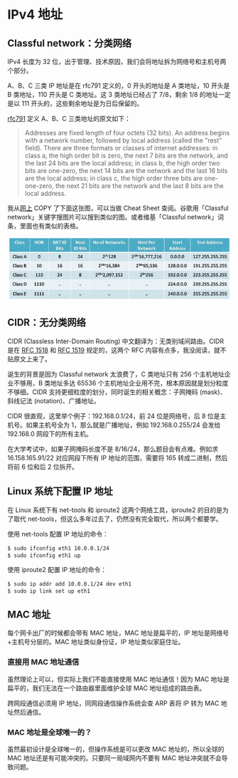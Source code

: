 # IPv4 地址
## Classful network：分类网络
IPv4 长度为 32 位，出于管理、技术原因，我们会将地址拆为网络号和主机号两个部分。

A、B、C 三类 IP 地址是在 rfc791 定义的，0 开头的地址是 A 类地址，10 开头是 B 类地址，110 开头是 C 类地址。这 3 类地址已经占了 7/8，剩余 1/8 的地址一定是以 111 开头的，这些剩余地址是为日后保留的。

[rfc791](https://tools.ietf.org/html/rfc791) 定义 A、B、C 三类地址的原文如下：
> Addresses are fixed length of four octets (32 bits).  An address begins with a network number, followed by local address (called the "rest" field).  There are three formats or classes of internet addresses:  in class a, the high order bit is zero, the next 7 bits are the network, and the last 24 bits are the local address; in class b, the high order two bits are one-zero, the next 14 bits are the network and the last 16 bits are the local address; in class c, the high order three bits are one-one-zero, the next 21 bits are the network and the last 8 bits are the local address.

我从[网上](https://networkustad.com/2019/07/18/ipv4-classful-and-classless-addressing/) COPY 了下面这张图，可以当做 Cheat Sheet 查阅。谷歌用「Classful network」关键字搜图片可以搜到类似的图。或者维基「Classful network」词条，里面也有类似的表格。

![](./img/Classful-IPv4-Addressing-Information-Table.png)

## CIDR：无分类网络
CIDR (Classless Inter-Domain Routing) 中文翻译为：无类别域间路由。CIDR 是在 [RFC 1518](https://tools.ietf.org/html/rfc1518) 和 [RFC 1519](https://tools.ietf.org/html/rfc1519) 规定的，这两个 RFC 内容有点多，我没阅读，就不贴原文上来了。

诞生的背景是因为 Classful network 太浪费了，C 类地址只有 256 个主机地址企业不够用，B 类地址多达 65536 个主机地址企业用不完，根本原因就是划分粒度不够细。CIDR 支持更细粒度的划分，同时诞生的相关概念：子网掩码 (mask)、斜线记法 (notation)、广播地址。

CIDR 很直观，这里举个例子：192.168.0.1/24，前 24 位是网络号，后 8 位是主机号。如果主机号全为 1，那么就是广播地址，例如 192.168.0.255/24 会发给 192.168.0 网段下的所有主机。

在大学考试中，如果子网掩码长度不是 8/16/24，那么题目会有点难。例如求 16.158.165.91/22 对应网段下所有 IP 地址的范围，需要将 165 转成二进制，然后将前 6 位和后 2 位拆开。

## Linux 系统下配置 IP 地址
在 Linux 系统下有 net-tools 和 iproute2 这两个网络工具，iproute2 的目的是为了取代 net-tools，但这么多年过去了，仍然没有完全取代，所以两个都要学。

使用 net-tools 配置 IP 地址的命令：
```
$ sudo ifconfig eth1 10.0.0.1/24
$ sudo ifconfig eth1 up
```

使用 iproute2 配置 IP 地址的命令：
```
$ sudo ip addr add 10.0.0.1/24 dev eth1
$ sudo ip link set up eth1
```

## MAC 地址
每个网卡出厂的时候都会带有 MAC 地址，MAC 地址是扁平的，IP 地址是网络号+主机号分层的。MAC 地址类似身份证，IP 地址类似家庭住址。

### 直接用 MAC 地址通信
虽然理论上可以，但实际上我们不能直接使用 MAC 地址通信！因为 MAC 地址是扁平的，我们无法在一个路由器里面维护全球 MAC 地址组成的路由表。

跨网段通信必须用 IP 地址，同网段通信操作系统会查 ARP 表将 IP 转为 MAC 地址然后通信。

### MAC 地址是全球唯一的？
虽然最初设计是全球唯一的，但操作系统是可以更改 MAC 地址的，所以全球的 MAC 地址还是有可能冲突的。只要同一局域网内不要有 MAC 地址冲突就不会导致问题。
